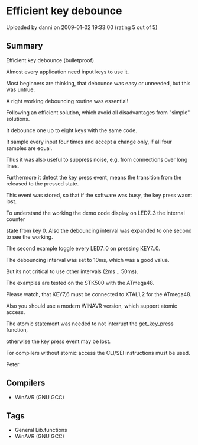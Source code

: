 # Efficient key debounce

Uploaded by danni on 2009-01-02 19:33:00 (rating 5 out of 5)

## Summary

Efficient key debounce (bulletproof)


Almost every application need input keys to use it.  

Most beginners are thinking, that debounce was easy or unneeded, but this was untrue.  

A right working debouncing routine was essential!


Following an efficient solution, which avoid all disadvantages from "simple" solutions.  

It debounce one up to eight keys with the same code.  

It sample every input four times and accept a change only, if all four samples are equal.  

Thus it was also useful to suppress noise, e.g. from connections over long lines.  

Furthermore it detect the key press event, means the transition from the released to the pressed state.  

This event was stored, so that if the software was busy, the key press wasnt lost.


To understand the working the demo code display on LED7..3 the internal counter  

state from key 0. Also the debouncing interval was expanded to one second to see the working.


The second example toggle every LED7..0 on pressing KEY7..0.  

The debouncing interval was set to 10ms, which was a good value.  

But its not critical to use other intervals (2ms .. 50ms).


The examples are tested on the STK500 with the ATmega48.  

Please watch, that KEY7,6 must be connected to XTAL1,2 for the ATmega48.


Also you should use a modern WINAVR version, which support atomic access.  

The atomic statement was needed to not interrupt the get\_key\_press function,  

otherwise the key press event may be lost.  

For compilers without atomic access the CLI/SEI instructions must be used.


Peter

## Compilers

- WinAVR (GNU GCC)

## Tags

- General Lib.functions
- WinAVR (GNU GCC)
